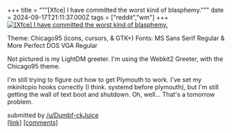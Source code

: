 +++
title = """[Xfce] I have committed the worst kind of blasphemy."""
date = 2024-09-17T21:11:37.000Z
tags = ["reddit","wm"]
+++
[![[Xfce] I have committed the worst kind of blasphemy.](https://preview.redd.it/fl35u12kqfpd1.png?width=640&crop=smart&auto=webp&s=dbbd54d167c167b289ba73c465ac452bf6e2eeea "[Xfce] I have committed the worst kind of blasphemy.")](https://www.reddit.com/r/unixporn/comments/1fjb0jm/xfce_i_have_committed_the_worst_kind_of_blasphemy/)

Theme: Chicago95 (icons, cursors, & GTK+) Fonts: MS Sans Serif Regular & More Perfect DOS VGA Regular

Not pictured is my LightDM greeter. I'm using the Webkit2 Greeter, with the Chicago95 theme.

I'm still trying to figure out how to get Plymouth to work. I've set my mkinitcpio hooks correctly (I think. systemd before plymouth), but I'm still getting the wall of text boot and shutdown. Oh, well... That's a tomorrow problem.

submitted by [/u/Dumbf-ckJuice](https://www.reddit.com/user/Dumbf-ckJuice)  
[\[link\]](https://i.redd.it/fl35u12kqfpd1.png) [\[comments\]](https://www.reddit.com/r/unixporn/comments/1fjb0jm/xfce_i_have_committed_the_worst_kind_of_blasphemy/)
